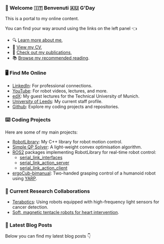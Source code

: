 ### 🏴󠁧󠁢󠁥󠁮󠁧󠁿 Welcome 🇮🇹 Benvenuti 🇦🇺 G'Day

This is a portal to my online content.

You can find your way around using the links on the left panel 👈
- 🔍 [Learn more about me](/about/),
- 📄 [View my CV](/cv/),
- 📖 [Check out my publications](/publications/),
- 📚 [Browse my recommended reading](/reading/).

### 🖥️ Find Me Online
- [LinkedIn](https://www.linkedin.com/in/jonathanwoolfrey/): For professional connections.
- [YouTube](https://www.youtube.com/@Woolfrey/videos): For robot videos, lectures, and more.
- [edX](https://www.edx.org/certificates/professional-certificate/tumx-six-sigma-and-lean): My guest lectures for the Technical University of Munich.
- [University of Leeds](https://eps.leeds.ac.uk/electronic-engineering/staff/14662/dr-jon-woolfrey): My current staff profile.
- [Github](https://github.com/Woolfrey): Explore my coding projects and repositories.

### ⌨️ Coding Projects
Here are some of my main projects:
- [RobotLibrary](https://github.com/Woolfrey/software_robot_library): My C++ library for robot motion control.
- [Simple QP Solver](https://github.com/Woolfrey/software_simple_qp): A light-weight convex optimisation algorithm.
- [ROS2](https://docs.ros.org/en/humble/index.html) packages implementing RobotLibrary for real-time robot control:
   - [serial_link_interfaces](https://github.com/Woolfrey/interface_serial_link)
   - [serial_link_action_server](https://github.com/Woolfrey/server_serial_link)
   - [serial_link_action_client](https://github.com/Woolfrey/client_serial_link)
- [ergoCub-bimanual](https://github.com/hsp-iit/ergocub-bimanual): Two-handed grasping control of a humanoid robot using [YARP](https://www.yarp.it/latest/).

### 🤝 Current Research Collaborations
- [Terabotics](https://warwick.ac.uk/fac/sci/physics/research/condensedmatt/ultrafastphotonics/emmasthzgroup/terabotics/): Using robots equipped with high-frequency light sensors for cancer detection.
- [Soft, magnetic tentacle robots for heart intervention](https://wun.ac.uk/wun/research/view/magnetically-controlled-tentacle-robots-for-transcatheter-structural-heart-intervention/).

### 📝 Latest Blog Posts

Below you can find my latest blog posts 👇
